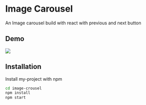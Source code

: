 
# Image Carousel

An Image carousel build with react with previous and next button 




## Demo

![](https://im4.ezgif.com/tmp/ezgif-4-b54d7906c4.gif)
## Installation

Install my-project with npm

```bash
cd image-crousel
npm install
npm start
```
    